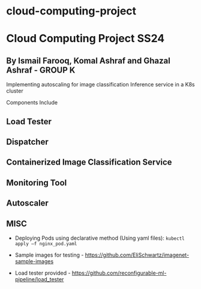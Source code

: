 # cloud-computing-project

# Cloud Computing Project SS24
## By Ismail Farooq, Komal Ashraf and Ghazal Ashraf - GROUP K
Implementing autoscaling for image classification Inference service in a K8s cluster

Components Include

## Load Tester


## Dispatcher


## Containerized Image Classification Service


## Monitoring Tool


## Autoscaler


## MISC
- Deploying Pods using declarative method (Using yaml files): 
```kubectl apply –f nginx_pod.yaml```

- Sample images for testing - https://github.com/EliSchwartz/imagenet-sample-images

- Load tester provided - https://github.com/reconfigurable-ml-pipeline/load_tester
